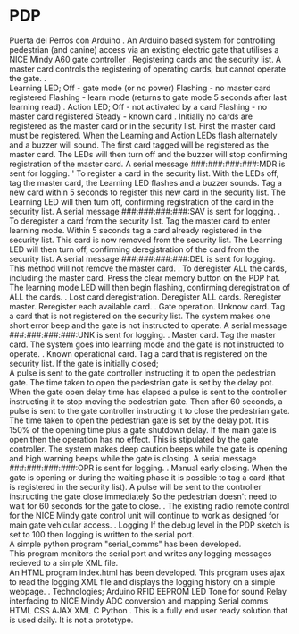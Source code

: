 # PDP
Puerta del Perros con Arduino
.
An Arduino based system for controlling pedestrian (and canine) access via an existing electric gate that utilises a NICE Mindy A60 gate controller
.
Registering cards and the security list.
  A master card controls the registering of operating cards, but cannot operate the gate.
  .  
  Learning LED; 
    Off - gate mode (or no power) 
    Flashing - no master card registered 
    Flashing - learn mode (returns to gate mode 5 seconds after last learning read)
    .
  Action LED; 
    Off - not activated by a card 
    Flashing - no master card registered 
    Steady - known card
    .
  Initially no cards are registered as the master card or in the security list. 
    First the master card must be registered.
    When the Learning and Action LEDs flash alternately and a buzzer will sound.
    The first card tagged will be registered as the master card. 
    The LEDs will then turn off and the buzzer will stop confirming registration of the master card. 
    A serial message ###:###:###:###:MDR is sent for logging.
    '
  To register a card in the security list.
    With the LEDs off, tag the master card, the Learning LED flashes and a buzzer sounds. 
    Tag a new card within 5 seconds to register this new card in the security list. 
    The Learning LED will then turn off, confirming registration of the card in the security list. 
    A serial message ###:###:###:###:SAV is sent for logging.
    .
  To deregister a card from the security list. 
    Tag the master card to enter learning mode. 
    Within 5 seconds tag a card already registered in the security list. 
    This card is now removed from the security list. 
    The Learning LED will then turn off, confirming deregistration of the card from the security list. 
    A serial message ###:###:###:###:DEL is sent for logging. 
    This method will not remove the master card.
    .
  To deregister ALL the cards, including the master card. 
    Press the clear memory button on the PDP hat. 
    The learning mode LED will then begin flashing, confirming deregistration of ALL the cards.
    .
  Lost card deregistration. 
    Deregister ALL cards. 
    Reregister master. 
    Reregister each available card.
    .
Gate operation.
  Unknow card.
    Tag a card that is not registered on the security list. 
    The system makes one short error beep and the gate is not instructed to operate. 
    A serial message ###:###:###:###:UNK is sent for logging.
    .
  Master card.
    Tag the master card. 
    The system goes into learning mode and the gate is not instructed to operate. 
    .
  Known operational card.
    Tag a card that is registered on the security list. 
    If the gate is initially closed;  
      A pulse is sent to the gate controller instructing it to open the pedestrian gate. 
      The time taken to open the pedestrian gate is set by the delay pot. 
      When the gate open delay time has elapsed a pulse is sent to the controller instructing it to stop moving the pedestrian gate.
      Then after 60 seconds, a pulse is sent to the gate controller instructing it to close the pedestrian gate. 
      The time taken to open the pedestrian gate is set by the delay pot. 
      It is 150% of the opening time plus a gate shutdown delay. 
    If the main gate is open then the operation has no effect. This is stipulated by the gate controller. 
    The system makes deep caution beeps while the gate is opening and high warning beeps while the gate is closing. 
    A serial message ###:###:###:###:OPR is sent for logging.
    .
  Manual early closing.
    When the gate is opening or during the waiting phase it is possible to tag a card (that is registered in the security list).
    A pulse will be sent to the controller instructing the gate close immediately
    So the pedestrian doesn't need to wait for 60 seconds for the gate to close. 
    .
  The existing radio remote control for the NICE Mindy gate control unit will continue to work as designed for main gate vehicular access.
  .
Logging
  If the debug level in the PDP sketch is set to 100 then logging is written to the serial port.  
  A simple python program "serial_comms" has been developed.  
  This program monitors the serial port and writes any logging messages recieved to a simple XML file.  
  An HTML program index.html has been developed.
  This program uses ajax to read the logging XML file and displays the logging history on a simple webpage.
  .
Technologies;
  Arduino 
  RFID 
  EEPROM 
  LED 
  Tone for sound 
  Relay interfacing to NICE Mindy 
  ADC conversion and mapping 
  Serial comms
  HTML
  CSS
  AJAX
  XML
  C
  Python
  .
This is a fully end user ready solution that is used daily. It is not a prototype.
